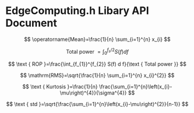 # EdgeComputing.h Libary API Document 

$$
\operatorname{Mean}=\frac{1}{n} \sum_{i=1}^{n} x_{i}
$$

$$
\text { Total power }=\int_{0}^{f_{s} / 2} S(f) d f
$$

$$
\text { ROP }=\frac{\int_{f_{1}}^{f_{2}} S(f) d f}{\text { Total power }}
$$

$$
\mathrm{RMS}=\sqrt{\frac{1}{n} \sum_{i=1}^{n} x_{i}^{2}}
$$

$$
\text { Kurtosis }=\frac{1}{n} \frac{\sum_{i=1}^{n}\left(x_{i}-\mu\right)^{4}}{\sigma^{4}}
$$

$$
\text { std }=\sqrt{\frac{\sum_{i=1}^{n}\left(x_{i}-\mu\right)^{2}}{n-1}}
$$
